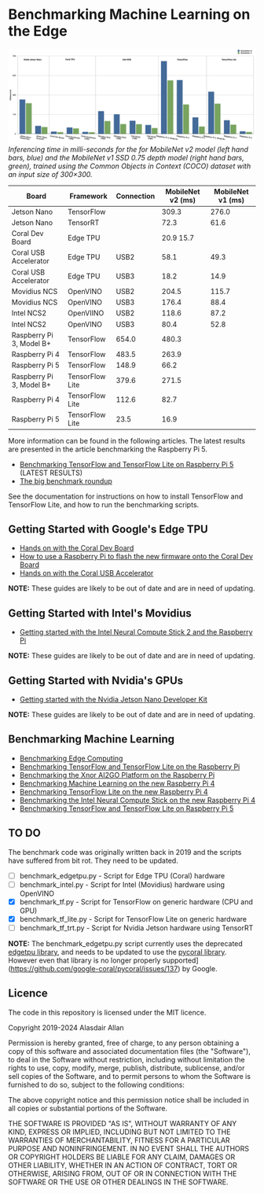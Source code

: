 # Benchmarking Machine Learning on the Edge

![Graph of benchmarked inferencing time in milli-seconds for the for MobileNet v2 model and the MobileNet v1 SSD 0.75 depth model, trained using the Common Objects in Context (COCO) dataset with an input size of 300×300.](documentation/images/graph.png "Inferencing time in milli-seconds for the for MobileNet v2 model (left hand bars, blue) and the MobileNet v1 SSD 0.75 depth model (right hand bars, green), trained using the Common Objects in Context (COCO) dataset with an input size of 300×300.")
_Inferencing time in milli-seconds for the for MobileNet v2 model (left hand bars, blue) and the MobileNet v1 SSD 0.75 depth model (right hand bars, green), trained using the Common Objects in Context (COCO) dataset with an input size of 300×300._

| Board  | Framework | Connection | MobileNet v2 (ms) | MobileNet v1 (ms) |
| --- | --- | --- | --- | --- |
| Jetson Nano  | TensorFlow  | | 309.3 | 276.0 |
| Jetson Nano  | TensorRT  | | 72.3 | 61.6 |
| Coral Dev Board | Edge TPU | | 20.9 15.7 |
| Coral USB Accelerator | Edge TPU | USB2 | 58.1 | 49.3 |
| Coral USB Accelerator | Edge TPU | USB3 | 18.2 | 14.9 |
| Movidius NCS | OpenVINO | USB2 | 204.5 | 115.7 |
| Movidius NCS | OpenVINO | USB3 | 176.4 | 88.4 |
| Intel NCS2 | OpenVIINO | USB2 | 118.6 | 87.2 |
| Intel NCS2 | OpenVINO | USB3 | 80.4 | 52.8 |
| Raspberry Pi 3, Model B+ | TensorFlow | 654.0 | 480.3 |
| Raspberry Pi 4 | TensorFlow | 483.5 | 263.9 |
| Raspberry Pi 5 | TensorFlow | 148.9 | 66.2 |
| Raspberry Pi 3, Model B+ | TensorFlow Lite | 379.6 | 271.5 |
| Raspberry Pi 4 | TensorFlow Lite | 112.6 | 82.7 |
| Raspberry Pi 5 | TensorFlow Lite | 23.5 | 16.9 |

More information can be found in the following articles. The latest results are presented in the article benchmarking the Raspberry Pi 5.

* [Benchmarking TensorFlow and TensorFlow Lite on Raspberry Pi 5]() (LATEST RESULTS)
* [The big benchmark roundup](https://aallan.medium.com/the-big-benchmarking-roundup-a561fbfe8719)

See the documentation for instructions on how to install TensorFlow and TensorFlow Lite, and how to run the benchmarking scripts.

## Getting Started with Google's Edge TPU

* [Hands on with the Coral Dev Board](https://medium.com/@aallan/hands-on-with-the-coral-dev-board-adbcc317b6af)
* [How to use a Raspberry Pi to flash the new firmware onto the Coral Dev Board](https://medium.com/@aallan/how-to-use-a-raspberry-pi-to-flash-new-firmware-onto-the-coral-dev-board-503aacf635b9)
* [Hands on with the Coral USB Accelerator](https://medium.com/@aallan/hands-on-with-the-coral-usb-accelerator-a37fcb323553)

**NOTE:** These guides are likely to be out of date and are in need of updating.

## Getting Started with Intel's Movidius

* [Getting started with the Intel Neural Compute Stick 2 and the Raspberry Pi](https://blog.hackster.io/getting-started-with-the-intel-neural-compute-stick-2-and-the-raspberry-pi-6904ccfe963)

**NOTE:** These guides are likely to be out of date and are in need of updating.

## Getting Started with Nvidia's GPUs

* [Getting started with the Nvidia Jetson Nano Developer Kit](https://blog.hackster.io/getting-started-with-the-nvidia-jetson-nano-developer-kit-43aa7c298797)

**NOTE:** These guides are likely to be out of date and are in need of updating.

## Benchmarking Machine Learning

* [Benchmarking Edge Computing](https://aallan.medium.com/benchmarking-edge-computing-ce3f13942245)
* [Benchmarking TensorFlow and TensorFlow Lite on the Raspberry Pi](https://blog.hackster.io/benchmarking-tensorflow-and-tensorflow-lite-on-the-raspberry-pi-43f51b796796)
* [Benchmarking the Xnor AI2GO Platform on the Raspberry Pi](https://blog.hackster.io/benchmarking-the-xnor-ai2go-platform-on-the-raspberry-pi-628a82af8aea)
* [Benchmarking Machine Learning on the new Raspberry Pi 4](https://blog.hackster.io/benchmarking-machine-learning-on-the-new-raspberry-pi-4-model-b-88db9304ce4)
* [Benchmarking TensorFlow Lite on the new Raspberry Pi 4](https://blog.hackster.io/benchmarking-tensorflow-lite-on-the-new-raspberry-pi-4-model-b-3fd859d05b98)
* [Benchmarking the Intel Neural Compute Stick on the new Raspberry Pi 4](https://blog.hackster.io/benchmarking-the-intel-neural-compute-stick-on-the-new-raspberry-pi-4-model-b-e419393f2f97)
* [Benchmarking TensorFlow and TensorFlow Lite on Raspberry Pi 5]() 

## TO DO

The benchmark code was originally written back in 2019 and the scripts have suffered from bit rot. They need to be updated.

- [ ] benchmark_edgetpu.py - Script for Edge TPU (Coral) hardware
- [ ] benchmark_intel.py - Script for Intel (Movidius) hardware using OpenVINO
- [x] benchmark_tf.py - Script for TensorFlow on generic hardware (CPU and GPU)
- [x] benchmark_tf_lite.py - Script for TensorFlow Lite on generic hardware
- [ ] benchmark_tf_trt.py - Script for Nvidia Jetson hardware using TensorRT

**NOTE:** The benchmark_edgetpu.py script currently uses the deprecated [edgetpu library](https://coral.ai/docs/edgetpu/api-intro/), and needs to be updated to use the [pycoral library](https://coral.ai/docs/reference/py/). However even that library is no longer properly supported](https://github.com/google-coral/pycoral/issues/137) by Google.

## Licence

The code in this repository is licensed under the MIT licence.

Copyright 2019-2024 Alasdair Allan

Permission is hereby granted, free of charge, to any person obtaining a copy of this software and associated documentation files (the "Software"), to deal in the Software without restriction, including without limitation the rights to use, copy, modify, merge, publish, distribute, sublicense, and/or sell copies of the Software, and to permit persons to whom the Software is furnished to do so, subject to the following conditions:

The above copyright notice and this permission notice shall be included in all copies or substantial portions of the Software.

THE SOFTWARE IS PROVIDED "AS IS", WITHOUT WARRANTY OF ANY KIND, EXPRESS OR IMPLIED, INCLUDING BUT NOT LIMITED TO THE WARRANTIES OF MERCHANTABILITY, FITNESS FOR A PARTICULAR PURPOSE AND NONINFRINGEMENT. IN NO EVENT SHALL THE AUTHORS OR COPYRIGHT HOLDERS BE LIABLE FOR ANY CLAIM, DAMAGES OR OTHER LIABILITY, WHETHER IN AN ACTION OF CONTRACT, TORT OR OTHERWISE, ARISING FROM, OUT OF OR IN CONNECTION WITH THE SOFTWARE OR THE USE OR OTHER DEALINGS IN THE SOFTWARE.